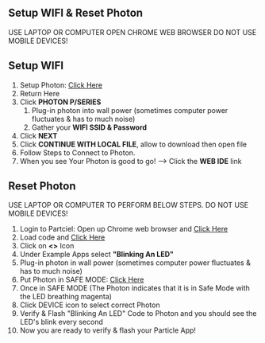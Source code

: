 ## Setup WIFI & Reset Photon 

USE LAPTOP OR COMPUTER 
OPEN CHROME WEB BROWSER
DO NOT USE MOBILE DEVICES!

## Setup WIFI

1. Setup Photon: <a href="http://rvciot.app/start" target="blank">Click Here</a>
1. Return Here
1. Click <b>PHOTON P/SERIES</b>
      1. Plug-in photon into wall power (sometimes computer power fluctuates & has to much noise)
      1. Gather your <b>WIFI SSID & Password</b>
1. Click <b>NEXT</b>
1. Click <b>CONTINUE WITH LOCAL FILE</b>, allow to download then open file
1. Follow Steps to Connect to Photon. 
1. When you see Your Photon is good to go! —> Click the <b>WEB IDE</b> link


## Reset Photon

USE LAPTOP OR COMPUTER TO PERFORM BELOW STEPS.
DO NOT USE MOBILE DEVICES!

1. Login to Partciel: Open up Chrome web browser and <a href="https://www.particle.io/" target="blank">Click Here</a>
1. Load code and <a href="https://build.particle.io" target="blank">Click Here</a>
1. Click on <b><></b> Icon
  1. Under Example Apps select <b>"Blinking An LED"</b>
1. Plug-in photon in wall power (sometimes computer power fluctuates & has to much noise)
1. Put Photon in SAFE MODE: <a href="https://docs.particle.io/tutorials/device-os/led/photon/#safe-mode" target="blank">Click Here</a>
1. Once in SAFE MODE (The Photon indicates that it is in Safe Mode with the LED breathing magenta)
1. Click DEVICE icon to select correct Photon
1. Verify & Flash "Blinking An LED" Code to Photon and you should see the LED's blink every second
1. Now you are ready to verify & flash your Particle App!
